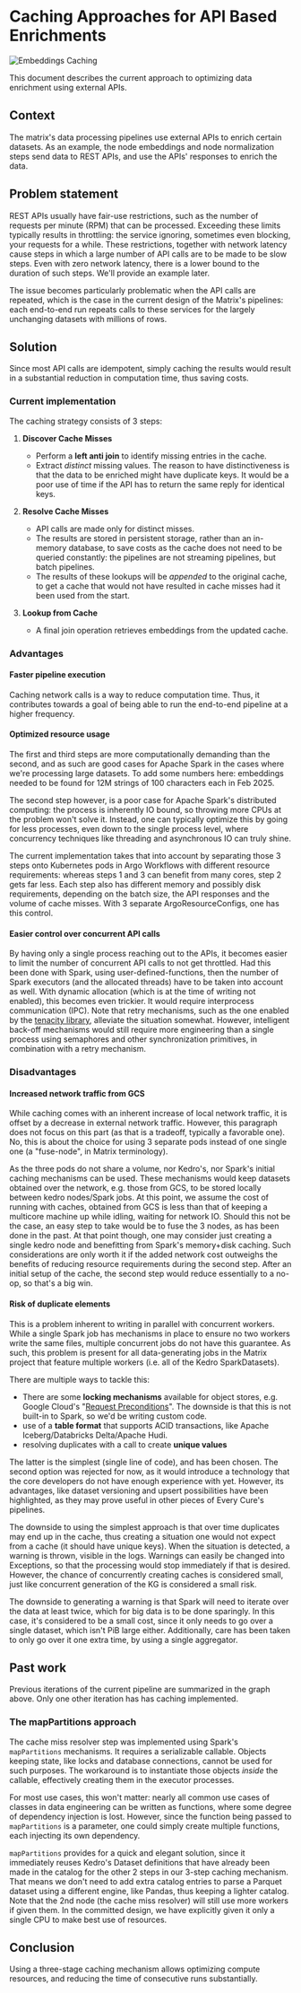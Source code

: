 # Caching Approaches for API Based Enrichments

![Embeddings Caching](../../assets/img/embeddings_caching.excalidraw.svg)

This document describes the current approach to optimizing data enrichment
using external APIs.

## Context

The matrix's data processing pipelines use external APIs to enrich certain
datasets. As an example, the node embeddings and node normalization steps send
data to REST APIs, and use the APIs' responses to enrich the data.

## Problem statement 

REST APIs usually have fair-use restrictions, such as the number of requests per
minute (RPM) that can be processed. Exceeding these limits typically results in
throttling: the service ignoring, sometimes even blocking, your requests for a
while. These restrictions, together with network latency cause steps in which a
large number of API calls are to be made to be slow steps. Even with zero
network latency, there is a lower bound to the duration of such steps.  We'll 
provide an example later.

The issue becomes particularly problematic when the API calls are repeated,
which is the case in the current design of the Matrix's pipelines: each
end-to-end run repeats calls to these services for the largely unchanging
datasets with millions of rows.

## Solution

Since most API calls are idempotent, simply caching the results would result in
a substantial reduction in computation time, thus saving costs.

### Current implementation

The caching strategy consists of 3 steps:

1. **Discover Cache Misses**

   - Perform a **left anti join** to identify missing entries in the cache.
   - Extract _distinct_ missing values. The reason to have distinctiveness is
     that the data to be enriched might have duplicate keys. It would be a poor
     use of time if the API has to return the same reply for identical keys.

2. **Resolve Cache Misses**

   - API calls are made only for distinct misses.
   - The results are stored in persistent storage, rather than an in-memory
     database, to save costs as the cache does not need to be queried
     constantly: the pipelines are not streaming pipelines, but batch
     pipelines.
   - The results of these lookups will be *appended* to the original cache, to
     get a cache that would not have resulted in cache misses had it been used
     from the start.

3. **Lookup from Cache**

   - A final join operation retrieves embeddings from the updated cache.

### Advantages

#### Faster pipeline execution

Caching network calls is a way to reduce computation time. Thus, it
contributes towards a goal of being able to run the end-to-end pipeline at a
higher frequency.

#### Optimized resource usage

The first and third steps are more computationally demanding than the second,
and as such are good cases for Apache Spark in the cases where we're processing
large datasets. To add some numbers here: embeddings needed to be found for 12M
strings of 100 characters each in Feb 2025.

The second step however, is a poor case for Apache Spark's distributed
computing: the process is inherently IO bound, so throwing more CPUs at the
problem won't solve it. Instead, one can typically optimize this by going for
less processes, even down to the single process level, where concurrency
techniques like threading and asynchronous IO can truly shine.

The current implementation takes that into account by separating those 3 steps
onto Kubernetes pods in Argo Workflows with different resource requirements:
whereas steps 1 and 3 can benefit from many cores, step 2 gets far less.
Each step also has different memory and possibly disk requirements, depending
on the batch size, the API responses and the volume of cache misses. With 3
separate ArgoResourceConfigs, one has this control.

#### Easier control over concurrent API calls

By having only a single process reaching out to the APIs, it becomes easier to
limit the number of concurrent API calls to not get throttled. Had this been
done with Spark, using user-defined-functions, then the number of Spark
executors (and the allocated threads) have to be taken into account as well.
With dynamic allocation (which is at the time of writing not enabled), this
becomes even trickier. It would require interprocess communication (IPC).  Note
that retry mechanisms, such as the one enabled by the [tenacity
library](https://pypi.org/project/tenacity/), alleviate the situation somewhat.
However, intelligent back-off mechanisms would still require more engineering
than a single process using semaphores and other synchronization primitives, in
combination with a retry mechanism.

### Disadvantages

#### Increased network traffic from GCS

While caching comes with an inherent increase of local network traffic, it is
offset by a decrease in external network traffic. However, this paragraph does
not focus on this part (as that is a tradeoff, typically a favorable one). No,
this is about the choice for using 3 separate pods instead of one single one (a
"fuse-node", in Matrix terminology).

As the three pods do not share a volume, nor Kedro's, nor Spark's initial
caching mechanisms can be used. These mechanisms would keep datasets obtained
over the network, e.g. those from GCS, to be stored locally between kedro
nodes/Spark jobs. At this point, we assume the cost of running with caches,
obtained from GCS is less than that of keeping a multicore machine up while
idling, waiting for network IO. Should this not be the case, an easy step to
take would be to fuse the 3 nodes, as has been done in the past. At that point
though, one may consider just creating a single kedro node and benefitting from
Spark's memory+disk caching. Such considerations are only worth it if the added
network cost outweighs the benefits of reducing resource requirements during
the second step. After an initial setup of the cache, the second step would
reduce essentially to a no-op, so that's a big win.

#### Risk of duplicate elements

This is a problem inherent to writing in parallel with concurrent workers.
While a single Spark job has mechanisms in place to ensure no two workers write
the same files, multiple concurrent jobs do not have this guarantee. As such,
this problem is present for all data-generating jobs in the Matrix project that
feature multiple workers (i.e. all of the Kedro SparkDatasets). 

There are multiple ways to tackle this:

- There are some **locking mechanisms** available for object stores, e.g.
  Google Cloud's "[Request
  Preconditions](https://cloud.google.com/storage/docs/request-preconditions)".
  The downside is that this is not built-in to Spark, so we'd be writing custom
  code.
- use of a **table format** that supports ACID transactions, like Apache
  Iceberg/Databricks Delta/Apache Hudi.
- resolving duplicates with a call to create **unique values**

The latter is the simplest (single line of code), and has been chosen. The
second option was rejected for now, as it would introduce a technology that the
core developers do not have enough experience with yet. However, its
advantages, like dataset versioning and upsert possibilities have been
highlighted, as they may prove useful in other pieces of Every Cure's
pipelines.

The downside to using the simplest approach is that over time duplicates may
end up in the cache, thus creating a situation one would not expect from a
cache (it should have unique keys). When the situation is detected, a warning
is thrown, visible in the logs. Warnings can easily be changed into Exceptions,
so that the processing would stop immediately if that is desired. However, the
chance of concurrently creating caches is considered small, just like
concurrent generation of the KG is considered a small risk.

The downside to generating a warning is that Spark will need to iterate over
the data at least twice, which for big data is to be done sparingly. In this
case, it's considered to be a small cost, since it only needs to go over a
single dataset, which isn't PiB large either. Additionally, care has been taken
to only go over it one extra time, by using a single aggregator.

## Past work

Previous iterations of the current pipeline are summarized in the graph above.
Only one other iteration has has caching implemented.

### The mapPartitions approach

The cache miss resolver step was implemented using Spark's
`mapPartitions` mechanisms. It requires a serializable callable. Objects
keeping state, like locks and database connections, cannot be used for such
purposes. The workaround is to instantiate those objects _inside_ the callable,
effectively creating them in the executor processes.

For most use cases, this won't matter: nearly all common use cases of classes
in data engineering can be written as functions, where some degree of
dependency injection is lost. However, since the function being passed to
`mapPartitions` is a parameter, one could simply create multiple functions,
each injecting its own dependency.

`mapPartitions` provides for a quick and elegant solution, since
it immediately reuses Kedro's Dataset definitions that have already been made
in the catalog for the other 2 steps in our 3-step caching mechanism. That
means we don't need to add extra catalog entries to parse a Parquet dataset
using a different engine, like Pandas, thus keeping a lighter catalog. Note
that the 2nd node (the cache miss resolver) will still use more workers if
given them. In the committed design, we have explicitly given it only a single
CPU to make best use of resources.

## Conclusion

Using a three-stage caching mechanism allows optimizing compute resources, and
reducing the time of consecutive runs substantially.